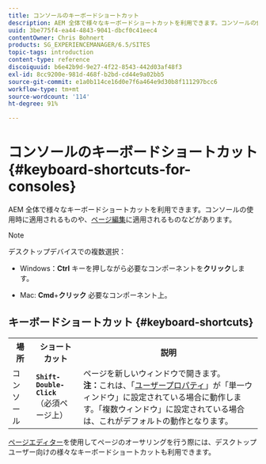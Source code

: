 ```yaml
---
title: コンソールのキーボードショートカット
description: AEM 全体で様々なキーボードショートカットを利用できます。コンソールの使用時に適用されるものや、ページ編集に適用されるものなどがあります。
uuid: 3be775f4-ea44-4843-9041-dbcf0c41eec4
contentOwner: Chris Bohnert
products: SG_EXPERIENCEMANAGER/6.5/SITES
topic-tags: introduction
content-type: reference
discoiquuid: b6e42b9d-9e27-4f22-8543-442d03af48f3
exl-id: 8cc9200e-981d-468f-b2bd-cd44e9a02bb5
source-git-commit: e1a0b114ce16d0e7f6a464e9d30b8f111297bcc6
workflow-type: tm+mt
source-wordcount: '114'
ht-degree: 91%

---
```


# コンソールのキーボードショートカット{#keyboard-shortcuts-for-consoles}

AEM 全体で様々なキーボードショートカットを利用できます。コンソールの使用時に適用されるものや、[ページ編集](/help/sites-classic-ui-authoring/classic-page-author-keyboard-shortcuts.md)に適用されるものなどがあります。

>[!NOTE]
>
>デスクトップデバイスでの複数選択：
>
>* Windows：**Ctrl** キーを押しながら必要なコンポーネントを&#x200B;**クリック**&#x200B;します。
>
>* Mac: **Cmd**+**クリック** 必要なコンポーネント上。
>


## キーボードショートカット {#keyboard-shortcuts}

<table>
 <tbody>
  <tr>
   <th>場所</th>
   <th>ショートカット</th>
   <th>説明</th>
  </tr>
  <tr>
   <td>コンソール</td>
   <td><strong><code>Shift-Double-Click</code></strong><br /> （必須ページ上）</td>
   <td>ページを新しいウィンドウで開きます。<br /> <strong>注：</strong>これは、「<a href="/help/sites-classic-ui-authoring/author-env-user-props.md">ユーザープロパティ</a>」が「単一ウィンドウ」に設定されている場合に動作します。「複数ウィンドウ」に設定されている場合は、これがデフォルトの動作となります。</td>
  </tr>
 </tbody>
</table>

[ページエディター](/help/sites-classic-ui-authoring/classic-page-author-keyboard-shortcuts.md)を使用してページのオーサリングを行う際には、デスクトップユーザー向けの様々なキーボードショートカットも利用できます。
